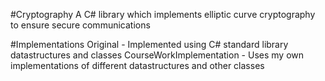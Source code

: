 #Cryptography
A C# library which implements elliptic curve cryptography to ensure secure communications

#Implementations
Original - Implemented using C# standard library datastructures and classes
CourseWorkImplementation - Uses my own implementations of different datastructures and other classes

